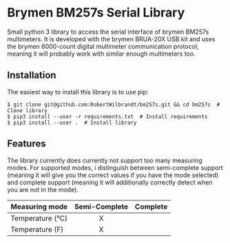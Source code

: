 Brymen BM257s Serial Library
============================

Small python 3 library to access the serial interface of brymen BM257s multimeters. It is developed with the brymen BRUA-20X USB kit and uses the brymen 6000-count digital multimeter communication protocol, meaning it will probably work with similar enough multimeters too.

Installation
------------

The easiest way to install this library is to use pip:

```console
$ git clone git@github.com:RobertWilbrandt/bm257s.git && cd bm257s  # Clone library
$ pip3 install --user -r requirements.txt  # Install requirements
$ pip3 install --user .  # Install library
```

Features
--------

The library currently does currently not support too many measuring modes. For supported modes, i distinguish between semi-complete support (meaning it will give you the correct values if you have the mode selected) and complete support (meaning it will additionally correctly detect when you are not in the mode).

| Measuring mode   | Semi-Complete | Complete|
|------------------|:-------------:|---------|
| Temperature (°C) | X             |         |
| Temperature (F)  | X             |         |
